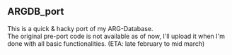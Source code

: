 ## ARGDB_port ##

This is a quick & hacky port of my ARG-Database.  
The original pre-port code is not available as of now, I'll upload it when I'm done with all basic functionalities. (ETA: late february to mid march)

